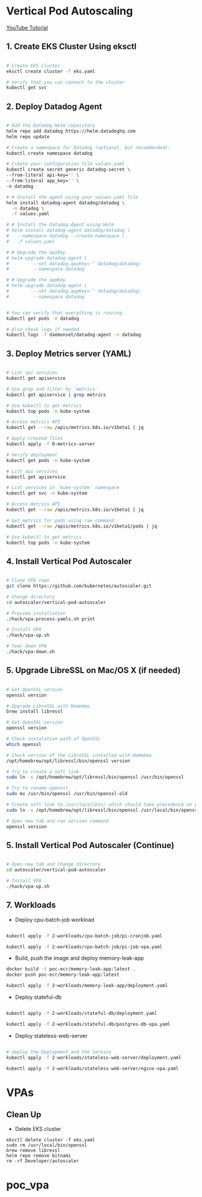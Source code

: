# Vertical Pod Autoscaling

[YouTube Tutorial](https://youtu.be/3h-vDDTZrm8)

## 1. Create EKS Cluster Using eksctl

```bash

# Create EKS cluster
eksctl create cluster -f eks.yaml

# Verify that you can connect to the cluster
kubectl get svc

```

## 2. Deploy Datadog Agent

```bash

# Add the Datadog Helm repository
helm repo add datadog https://helm.datadoghq.com 
helm repo update 

# Create a namespace for Datadog (optional, but recommended):
kubectl create namespace datadog 

# Create your configuration file values.yaml
kubectl create secret generic datadog-secret \
--from-literal api-key='' \
--from-literal app_key='' \
-n datadog

# # Install the agent using your values.yaml file
helm install datadog-agent datadog/datadog \
  -n datadog \
  -f values.yaml

# # Install the Datadog Agent using Helm
# helm install datadog-agent datadog/datadog \
#   --namespace datadog --create-namespace \
#   -f values.yaml

# # Upgrade the apiKey
# helm upgrade datadog-agent \
#         --set datadog.apiKey='' datadog/datadog\
#         --namespace datadog

# # Upgrade the appKey
# helm upgrade datadog-agent \
#         --set datadog.appKey='' datadog/datadog\
#         --namespace datadog


# You can verify that everything is running
kubectl get pods -n datadog

# Also check logs if needed
kubectl logs -f daemonset/datadog-agent -n datadog

```

## 3. Deploy Metrics server (YAML)

```bash

# List api services
kubectl get apiservice

# Use grep and filter by `metrics`
kubectl get apiservice | grep metrics

# Use kubectl to get metrics
kubectl top pods -n kube-system

# Access metrics API
kubectl get --raw /apis/metrics.k8s.io/v1beta1 | jq

# Apply created files
kubectl apply -f 0-metrics-server

# Verify deployment
kubectl get pods -n kube-system

# List api services
kubectl get apiservice

# List services in `kube-system` namespace
kubectl get svc -n kube-system

# Access metrics API
kubectl get --raw /apis/metrics.k8s.io/v1beta1 | jq

# Get metrics for pods using raw command
kubectl get --raw /apis/metrics.k8s.io/v1beta1/pods | jq

# Use kubectl to get metrics
kubectl top pods -n kube-system

```

<!-- ## 3. Deploy Metrics server (HELM) -->

<!-- - Find default values for metrics-server [chart](https://github.com/bitnami/charts/tree/master/bitnami/metrics-server)
- Create `values.yaml` file
- Add `bitnami` helm repo
```bash
helm repo add bitnami https://charts.bitnami.com/bitnami
```

- Search for `metrics-server`
```bash
helm search repo metrics-server --max-col-width 23
```

- Install `metrics-server` Helm Chart
```bash
helm install metrics bitnami/metrics-server \
--namespace kube-system \
--version 7.4.6 \
--values values.yaml
``` -->

## 4. Install Vertical Pod Autoscaler

```bash

# Clone VPA repo
git clone https://github.com/kubernetes/autoscaler.git

# Change directory
cd autoscaler/vertical-pod-autoscaler

# Preview installation
./hack/vpa-process-yamls.sh print

# Install VPA
./hack/vpa-up.sh

# Tear down VPA
./hack/vpa-down.sh

```

## 5. Upgrade LibreSSL on Mac/OS X (if needed)


```bash

# Get OpenSSL version
openssl version

# Upgrade LibreSSL with Homebew
brew install libressl

# Get OpenSSL version
openssl version

# Check instalation path of OpenSSL
which openssl

# Check version of the LibreSSL installed with Homebew
/opt/homebrew/opt/libressl/bin/openssl version

# Try to create a soft link
sudo ln -s /opt/homebrew/opt/libressl/bin/openssl /usr/bin/openssl

# Try to rename openssl
sudo mv /usr/bin/openssl /usr/bin/openssl-old

# Create soft link to /usr/local/bin/ which should take precedence on your path over /usr/bin.
sudo ln -s /opt/homebrew/opt/libressl/bin/openssl /usr/local/bin/openssl

# Open new tab and run version command
openssl version
```

## 5. Install Vertical Pod Autoscaler (Continue)

```bash

# Open new tab and change directory
cd autoscaler/vertical-pod-autoscaler

# Install VPA
./hack/vpa-up.sh

```

<!-- ## 6. Demo (or Workloads)
- Create deployment files under `1-demo` directory
 - `0-deployment.yaml`
 - `1-vpa.yaml`

- Open two tabs
```bash
watch -n 1 -t kubectl top pods
```

- Deploy sample app
```bash
kubectl apply -f 1-demo
```

- Let's run 5-10 min and in a new tab get VPA
```bash
kubectl get vpa
```

- Describe VPA
```bash
kubectl describe vpa hamster-vpa
```

- Update deployment and reapply
```bash
kubectl apply -f 1-demo/0-deployment.yaml
``` -->

## 7. Workloads

- Deploy cpu-batch-job workload

```bash

kubectl apply -f 2-workloads/cpu-batch-job/pi-cronjob.yaml

kubectl apply -f 2-workloads/cpu-batch-job/pi-job-vpa.yaml

```

- Build, push the image and deploy memory-leak-app

```bash
docker build -t poc-ecr/memory-leak-app:latest .
docker push poc-ecr/memory-leak-app:latest 

kubectl apply -f 2-workloads/memory-leak-app/deployment.yaml
```

- Deploy stateful-db

```bash

kubectl apply -f 2-workloads/stateful-db/deployment.yaml

kubectl apply -f 2-workloads/stateful-db/postgres-db-vpa.yaml

```

- Deploy stateless-web-server

```bash

# deploy the Deployment and the Service
kubectl apply -f 2-workloads/stateless-web-server/deployment.yaml

kubectl apply -f 2-workloads/stateless-web-server/nginx-vpa.yaml

```

# VPAs

## Clean Up

- Delete EKS cluster
```
eksctl delete cluster -f eks.yaml
sudo rm /usr/local/bin/openssl
brew remove libressl
helm repo remove bitnami
rm -rf Developer/autoscaler
```
# poc_vpa

